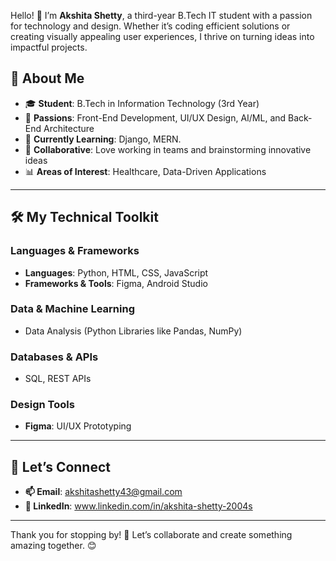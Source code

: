 Hello! 👋 I’m **Akshita Shetty**, a third-year B.Tech IT student with a passion for technology and design. Whether it’s coding efficient solutions or creating visually appealing user experiences, I thrive on turning ideas into impactful projects.


## 🌟 **About Me**
- 🎓 **Student**: B.Tech in Information Technology (3rd Year)
- 🎨 **Passions**: Front-End Development, UI/UX Design, AI/ML, and Back-End Architecture
- 🌱 **Currently Learning**: Django, MERN.
- 🤝 **Collaborative**: Love working in teams and brainstorming innovative ideas
- 📊 **Areas of Interest**: Healthcare, Data-Driven Applications

---

## 🛠️ **My Technical Toolkit**
### Languages & Frameworks
- **Languages**: Python, HTML, CSS, JavaScript
- **Frameworks & Tools**: Figma, Android Studio

### Data & Machine Learning
- Data Analysis (Python Libraries like Pandas, NumPy)

### Databases & APIs
- SQL, REST APIs

### Design Tools
- **Figma**: UI/UX Prototyping  
---

## 🌟 **Let’s Connect**
- **📫 Email**: akshitashetty43@gmail.com  
- **💼 LinkedIn**: www.linkedin.com/in/akshita-shetty-2004s

---

Thank you for stopping by! 🚀 Let’s collaborate and create something amazing together. 😊
